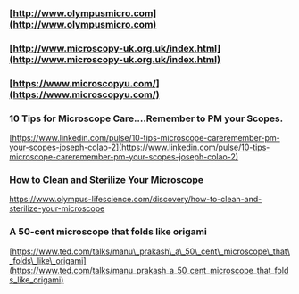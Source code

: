 
### [http://www.olympusmicro.com](http://www.olympusmicro.com)

### [http://www.microscopy-uk.org.uk/index.html](http://www.microscopy-uk.org.uk/index.html)

### [https://www.microscopyu.com/](https://www.microscopyu.com/)


### 10 Tips for Microscope Care....Remember to PM your Scopes.

[https://www.linkedin.com/pulse/10-tips-microscope-careremember-pm-your-scopes-joseph-colao-2](https://www.linkedin.com/pulse/10-tips-microscope-careremember-pm-your-scopes-joseph-colao-2)


### [How to Clean and Sterilize Your Microscope](https://www.olympus-lifescience.com/discovery/how-to-clean-and-sterilize-your-microscope)

https://www.olympus-lifescience.com/discovery/how-to-clean-and-sterilize-your-microscope


### A 50-cent microscope that folds like origami

[https://www.ted.com/talks/manu\_prakash\_a\_50\_cent\_microscope\_that\_folds\_like\_origami](https://www.ted.com/talks/manu_prakash_a_50_cent_microscope_that_folds_like_origami)



